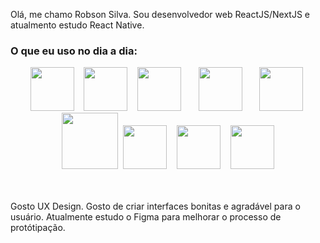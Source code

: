 Olá, me chamo Robson Silva. Sou desenvolvedor web ReactJS/NextJS e atualmento estudo React Native.

### O que eu uso no dia a dia:

<div align='center'>
  <img src="https://img.icons8.com/color/344/visual-studio-code-2019.png" width="70px" margin="10px"/>&nbsp;&nbsp;&nbsp;
  <img src="https://img.icons8.com/color/344/react-native.png" width="70px" />&nbsp;&nbsp;&nbsp;
  <img src="https://img.icons8.com/color/2x/typescript.png" width="70px" />&nbsp;&nbsp;&nbsp;&nbsp;&nbsp;&nbsp;
  <img src="https://styled-components.com/logo.png" width="70px" />&nbsp;&nbsp;&nbsp;&nbsp;&nbsp;&nbsp;
  <img src="https://img.icons8.com/color/2x/material-ui.png" width="70px" />&nbsp;
  <img src="https://www.creative-tim.com/assets/frameworks/icon-nextjs-552cecd0240ba0ae7b5fbf899c1ee10cd66f8c38ea6fe77233fd37ad1cff0dca.png" width="90px"/>&nbsp;
  <img src="https://img.icons8.com/color/344/adobe-photoshop--v1.png" width="70px" />&nbsp;&nbsp;&nbsp;
  <img src="https://img.icons8.com/color/2x/mongodb.png" width="70px" />&nbsp;&nbsp;&nbsp;
  <img src="https://img.icons8.com/color/2x/mysql-logo.png" width="70px" />
</div>

<br/>
<br/>

Gosto UX Design. Gosto de criar interfaces bonitas e agradável para o usuário. Atualmente estudo o Figma para melhorar o processo de protótipação.
